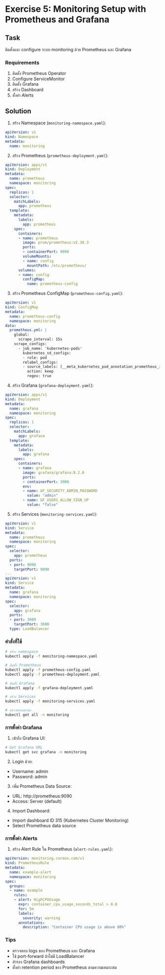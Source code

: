 # Exercise 5: Monitoring Setup with Prometheus and Grafana

## Task
ติดตั้งและ configure ระบบ monitoring ด้วย Prometheus และ Grafana

### Requirements
1. ติดตั้ง Prometheus Operator
2. Configure ServiceMonitor
3. ติดตั้ง Grafana
4. สร้าง Dashboard
5. ตั้งค่า Alerts

## Solution

1. สร้าง Namespace (`monitoring-namespace.yaml`):
```yaml
apiVersion: v1
kind: Namespace
metadata:
  name: monitoring
```

2. สร้าง Prometheus (`prometheus-deployment.yaml`):
```yaml
apiVersion: apps/v1
kind: Deployment
metadata:
  name: prometheus
  namespace: monitoring
spec:
  replicas: 1
  selector:
    matchLabels:
      app: prometheus
  template:
    metadata:
      labels:
        app: prometheus
    spec:
      containers:
      - name: prometheus
        image: prom/prometheus:v2.30.3
        ports:
        - containerPort: 9090
        volumeMounts:
        - name: config
          mountPath: /etc/prometheus/
      volumes:
      - name: config
        configMap:
          name: prometheus-config
```

3. สร้าง Prometheus ConfigMap (`prometheus-config.yaml`):
```yaml
apiVersion: v1
kind: ConfigMap
metadata:
  name: prometheus-config
  namespace: monitoring
data:
  prometheus.yml: |
    global:
      scrape_interval: 15s
    scrape_configs:
      - job_name: 'kubernetes-pods'
        kubernetes_sd_configs:
        - role: pod
        relabel_configs:
        - source_labels: [__meta_kubernetes_pod_annotation_prometheus_io_scrape]
          action: keep
          regex: true
```

4. สร้าง Grafana (`grafana-deployment.yaml`):
```yaml
apiVersion: apps/v1
kind: Deployment
metadata:
  name: grafana
  namespace: monitoring
spec:
  replicas: 1
  selector:
    matchLabels:
      app: grafana
  template:
    metadata:
      labels:
        app: grafana
    spec:
      containers:
      - name: grafana
        image: grafana/grafana:8.2.0
        ports:
        - containerPort: 3000
        env:
        - name: GF_SECURITY_ADMIN_PASSWORD
          value: "admin"
        - name: GF_USERS_ALLOW_SIGN_UP
          value: "false"
```

5. สร้าง Services (`monitoring-services.yaml`):
```yaml
apiVersion: v1
kind: Service
metadata:
  name: prometheus
  namespace: monitoring
spec:
  selector:
    app: prometheus
  ports:
  - port: 9090
    targetPort: 9090
---
apiVersion: v1
kind: Service
metadata:
  name: grafana
  namespace: monitoring
spec:
  selector:
    app: grafana
  ports:
  - port: 3000
    targetPort: 3000
  type: LoadBalancer
```

### คำสั่งที่ใช้
```bash
# สร้าง namespace
kubectl apply -f monitoring-namespace.yaml

# ติดตั้ง Prometheus
kubectl apply -f prometheus-config.yaml
kubectl apply -f prometheus-deployment.yaml

# ติดตั้ง Grafana
kubectl apply -f grafana-deployment.yaml

# สร้าง Services
kubectl apply -f monitoring-services.yaml

# ตรวจสอบสถานะ
kubectl get all -n monitoring
```

### การตั้งค่า Grafana
1. เข้าถึง Grafana UI:
```bash
# Get Grafana URL
kubectl get svc grafana -n monitoring
```

2. Login ด้วย:
- Username: admin
- Password: admin

3. เพิ่ม Prometheus Data Source:
- URL: http://prometheus:9090
- Access: Server (default)

4. Import Dashboard:
- Import dashboard ID 315 (Kubernetes Cluster Monitoring)
- Select Prometheus data source

### การตั้งค่า Alerts
1. สร้าง Alert Rule ใน Prometheus (`alert-rules.yaml`):
```yaml
apiVersion: monitoring.coreos.com/v1
kind: PrometheusRule
metadata:
  name: example-alert
  namespace: monitoring
spec:
  groups:
  - name: example
    rules:
    - alert: HighCPUUsage
      expr: container_cpu_usage_seconds_total > 0.8
      for: 5m
      labels:
        severity: warning
      annotations:
        description: "Container CPU usage is above 80%"
```

### Tips
- ตรวจสอบ logs ของ Prometheus และ Grafana
- ใช้ port-forward ถ้าไม่มี LoadBalancer
- สำรอง Grafana dashboards
- ตั้งค่า retention period ของ Prometheus ตามความเหมาะสม
